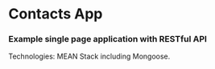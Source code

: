 # Contacts App

### Example single page application with RESTful API

Technologies: MEAN Stack including Mongoose.